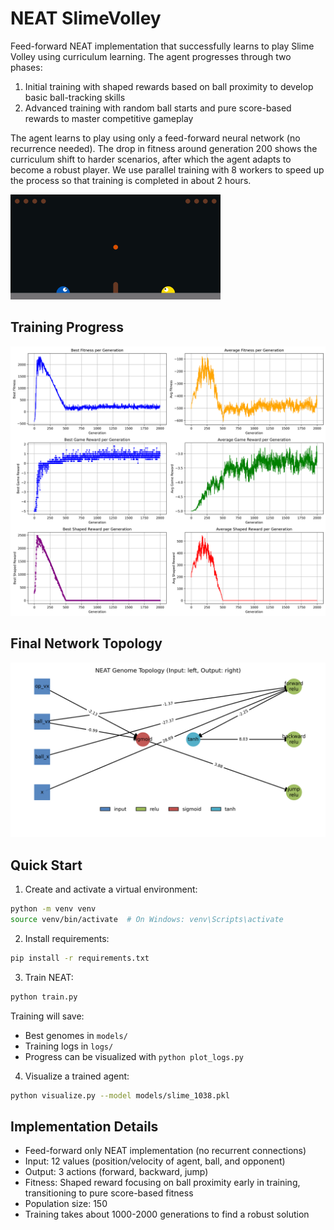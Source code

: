 # NEAT SlimeVolley

Feed-forward NEAT implementation that successfully learns to play Slime Volley using curriculum learning. The agent progresses through two phases:

1. Initial training with shaped rewards based on ball proximity to develop basic ball-tracking skills
2. Advanced training with random ball starts and pure score-based rewards to master competitive gameplay

The agent learns to play using only a feed-forward neural network (no recurrence needed). The drop in fitness around generation 200 shows the curriculum shift to harder scenarios, after which the agent adapts to become a robust player.
We use parallel training with 8 workers to speed up the process so that training is completed in about 2 hours.

![Gameplay](results/slime_1308_play.gif)

## Training Progress

![Training Progress](results/logs.png)

## Final Network Topology

![Network Topology](results/slime_1038_topology.png)

## Quick Start

1. Create and activate a virtual environment:

```bash
python -m venv venv
source venv/bin/activate  # On Windows: venv\Scripts\activate
```

2. Install requirements:

```bash
pip install -r requirements.txt
```

3. Train NEAT:

```bash
python train.py
```

Training will save:

- Best genomes in `models/`
- Training logs in `logs/`
- Progress can be visualized with `python plot_logs.py`

4. Visualize a trained agent:

```bash
python visualize.py --model models/slime_1038.pkl
```

## Implementation Details

- Feed-forward only NEAT implementation (no recurrent connections)
- Input: 12 values (position/velocity of agent, ball, and opponent)
- Output: 3 actions (forward, backward, jump)
- Fitness: Shaped reward focusing on ball proximity early in training, transitioning to pure score-based fitness
- Population size: 150
- Training takes about 1000-2000 generations to find a robust solution
